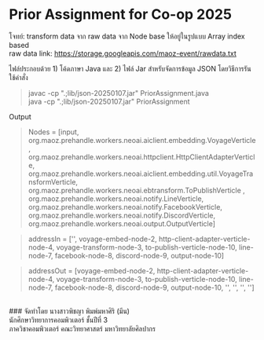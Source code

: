 # Prior Assignment for Co-op 2025
โจทย์: transform data จาก raw data จาก Node base ให้อยู่ในรูปแบบ Array index based <br>
raw data link: https://storage.googleapis.com/maoz-event/rawdata.txt

ไฟล์ประกอบด้วย 1) โค้ดภาษา Java และ 2) ไฟล์ Jar สำหรับจัดการข้อมูล JSON โดยวิธีการรันใช้คำสั่ง <br>
>javac -cp ".;lib/json-20250107.jar" PriorAssignment.java <br>
>java -cp ".;lib/json-20250107.jar" PriorAssignment

Output
>Nodes = [input, org.maoz.prehandle.workers.neoai.aiclient.embedding.VoyageVerticle, org.maoz.prehandle.workers.neoai.httpclient.HttpClientAdapterVerticle, org.maoz.prehandle.workers.neoai.aiclient.embedding.util.VoyageTransformVerticle, org.maoz.prehandle.workers.neoai.ebtransform.ToPublishVerticle , org.maoz.prehandle.workers.neoai.notify.LineVerticle, org.maoz.prehandle.workers.neoai.notify.FacebookVerticle, org.maoz.prehandle.workers.neoai.notify.DiscordVerticle, org.maoz.prehandle.workers.neoai.output.OutputVerticle]

>addressIn = ['', voyage-embed-node-2, http-client-adapter-verticle-node-4, voyage-transform-node-3, to-publish-verticle-node-10, line-node-7, facebook-node-8, discord-node-9, output-node-10]

>addressOut = [voyage-embed-node-2, http-client-adapter-verticle-node-4, voyage-transform-node-3, to-publish-verticle-node-10, line-node-7, facebook-node-8, discord-node-9, output-node-10, '', '', '', '']

<br>
### จัดทำโดย
นางสาวพิชญา พิมพ์มหาศิริ (มีน) <br>
นักศึกษาวิทยาการคอมพิวเตอร์ ชั้นปีที่ 3 <br>
ภาควิชาคอมพิวเตอร์ คณะวิทยาศาสตร์ มหาวิทยาลัยศิลปากร
